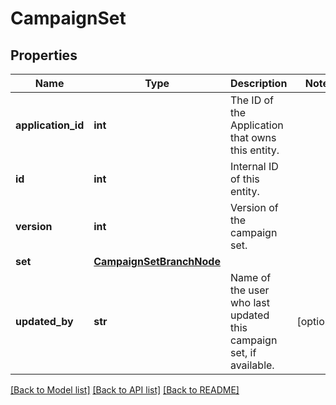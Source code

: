 # CampaignSet

## Properties
Name | Type | Description | Notes
------------ | ------------- | ------------- | -------------
**application_id** | **int** | The ID of the Application that owns this entity. | 
**id** | **int** | Internal ID of this entity. | 
**version** | **int** | Version of the campaign set. | 
**set** | [**CampaignSetBranchNode**](CampaignSetBranchNode.md) |  | 
**updated_by** | **str** | Name of the user who last updated this campaign set, if available. | [optional] 

[[Back to Model list]](../README.md#documentation-for-models) [[Back to API list]](../README.md#documentation-for-api-endpoints) [[Back to README]](../README.md)


